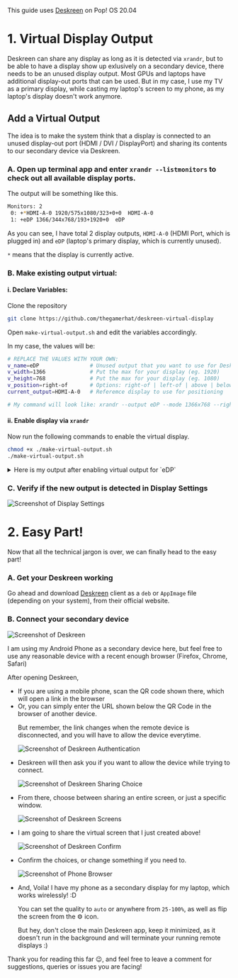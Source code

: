 This guide uses [Deskreen](https://github.com/pavlobu/deskreen) on Pop! OS 20.04

# 1. Virtual Display Output

Deskreen can share any display as long as it is detected via `xrandr`, but to be able to have a display show up exlusively on a secondary device, there needs to be an unused display output. Most GPUs and laptops have additional display-out ports that can be used. But in my case, I use my TV as a primary display, while casting my laptop's screen to my phone, as my laptop's display doesn't work anymore.

## Add a Virtual Output

The idea is to make the system think that a display is connected to an unused display-out port (HDMI / DVI / DisplayPort) and sharing its contents to our secondary device via Deskreen.

### A. Open up terminal app and enter `xrandr --listmonitors` to check out all available display ports.

The output will be something like this.

```bash
Monitors: 2
 0: +*HDMI-A-0 1920/575x1080/323+0+0  HDMI-A-0
 1: +eDP 1366/344x768/193+1920+0  eDP
```

As you can see, I have total 2 display outputs, `HDMI-A-0` (HDMI Port, which is plugged in) and `eDP` (laptop's primary display, which is currently unused).

`*` means that the display is currently active.

### B. Make existing output virtual:

#### i. Declare Variables:

Clone the repository

```bash
git clone https://github.com/thegamerhat/deskreen-virtual-display
```

Open `make-virtual-output.sh` and edit the variables accordingly.

In my case, the values will be:

```bash
# REPLACE THE VALUES WITH YOUR OWN:
v_name=eDP                # Unused output that you want to use for Deskreen
v_width=1366              # Put the max for your display (eg. 1920)
v_height=768              # Put the max for your display (eg. 1080)
v_position=right-of       # Options: right-of | left-of | above | below 
current_output=HDMI-A-0   # Referemce display to use for positioning

# My command will look like: xrandr --output eDP --mode 1366x768 --right-of HDMI-A-0
```

#### ii. Enable display via `xrandr`

Now run the following commands to enable the virtual display.

```bash
chmod +x ./make-virtual-output.sh
./make-virtual-output.sh
```

<p>
<details>
<summary>Here is my output after enabling virtual output for `eDP`</summary>
<br>
 
`*` means that the display is currently active.
 
 ```bash
EXECUTING: xrandr --output eDP --mode 1366x768 --right-of HDMI-A-0 

Screen 0: minimum 320 x 200, current 3286 x 1080, maximum 16384 x 16384
eDP connected 1366x768+1920+0 (normal left inverted right x axis y axis) 344mm x 193mm
   1366x768      60.00*+  47.99  
   1280x720      60.00  
   1024x768      60.00  
   800x600       60.00  
   640x480       60.00  
   1920x1080     60.00  
HDMI-A-0 connected primary 1920x1080+0+0 (normal left inverted right x axis y axis) 575mm x 323mm
   1920x1080     60.00*+  60.00    50.00    59.94    24.00    23.98  
   1680x1050     59.88  
   1280x1024     60.02  
   1440x900      60.00  
   1280x960      60.00  
   1360x768      60.02  
   1280x800      59.91  
   1280x720      60.00    50.00    59.94  
   1024x768      60.00  
   800x600       60.32    56.25  
   720x576       50.00  
   720x480       60.00    59.94  
   640x480       60.00    59.94  
   720x400       70.08 
```

</br>
</details>
</p>

### C. Verify if the new output is detected in Display Settings

![Screenshot of Display Settings](https://imgur.com/Ze2tbFP.png)


# 2. Easy Part!

Now that all the technical jargon is over, we can finally head to the easy part!

### A. Get your Deskreen working

Go ahead and download [Deskreen](https://deskreen.com) client as a `deb` or `AppImage` file (depending on your system), from their official website.

### B. Connect your secondary device

![Screenshot of Deskreen](https://i.imgur.com/QiG4Bdc.png)

I am using my Android Phone as a secondary device here, but feel free to use any reasonable device with a recent enough browser (Firefox, Chrome, Safari)

After opening Deskreen,

<ul><li>If you are using a mobile phone, scan the QR code shown there, which will open a link in the browser</li><li>Or, you can simply enter the URL shown below the QR Code in the browser of another device.</li>

But remember, the link changes when the remote device is disconnected, and you will have to allow the device everytime.

![Screenshot of Deskreen Authentication](https://i.imgur.com/wDTqMnL.png)

<li>Deskreen will then ask you if you want to allow the device while trying to connect.</li>
 

![Screenshot of Deskreen Sharing Choice](https://i.imgur.com/6cHOP80.png)

<li>From there, choose between sharing an entire screen, or just a specific window.</li>
 

![Screenshot of Deskreen Screens](https://i.imgur.com/OEjpmef.png)

<li>I am going to share the virtual screen that I just created above!</li>
 

![Screenshot of Deskreen Confirm](https://i.imgur.com/daSl74v.png)

<li>Confirm the choices, or change something if you need to.</li>
 

![Screenshot of Phone Browser](https://i.imgur.com/qtLpHiC.png)

<li>And, Voila! I have my phone as a secondary display for my laptop, which works wirelessly! :D</li>

You can set the quality to `auto` or anywhere from `25-100%`, as well as flip the screen from the ⚙️ icon.

But hey, don't close the main Deskreen app, keep it minimized, as it doesn't run in the background and will terminate your running remote displays :)
 
</ul>

Thank you for reading this far 😉, and feel free to leave a comment for suggestions, queries or issues you are facing! 
